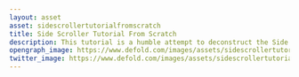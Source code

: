 ```yaml
---
layout: asset
asset: sidescrollertutorialfromscratch
title: Side Scroller Tutorial From Scratch
description: This tutorial is a humble attempt to deconstruct the Side Scroller Tutorial.
opengraph_image: https://www.defold.com/images/assets/sidescrollertutorialfromscratch-thumb.png
twitter_image: https://www.defold.com/images/assets/sidescrollertutorialfromscratch-thumb.png
---
```

